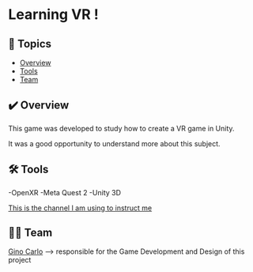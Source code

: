 # Learning VR !

## 📌 Topics

- [Overview](#visao-geral)
- [Tools](#ferramentas)
- [Team](#colaboradores)

<a name="visao-geral"></a>
## ✔️ Overview   

This game was developed to study how to create a VR game in Unity.

It was a good opportunity to understand more about this subject. 

<a name="ferramentas"></a>
## 🛠 Tools

-OpenXR
-Meta Quest 2
-Unity 3D

[This is the channel I am using to instruct me](https://www.youtube.com/watch?v=HhtTtvBF5bI&list=PLpEoiloH-4eP-OKItF8XNJ8y8e1asOJud)

<a name="colaboradores"></a>
## 👨‍💻 Team
[Gino Carlo](https://ginocarlo01.itch.io/)
--> responsible for the Game Development and Design of this project


